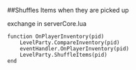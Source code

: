 ##Shuffles Items when they are picked up

exchange in serverCore.lua

```
function OnPlayerInventory(pid)
	LevelParty.CompareInventory(pid)
    eventHandler.OnPlayerInventory(pid)
	LevelParty.ShuffleItems(pid)
end

```